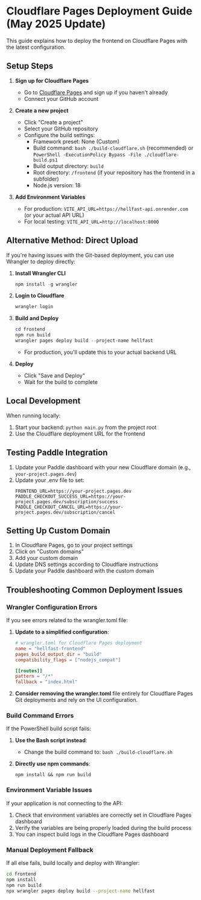 # Cloudflare Pages Deployment Guide (May 2025 Update)

This guide explains how to deploy the frontend on Cloudflare Pages with the latest configuration.

## Setup Steps

1. **Sign up for Cloudflare Pages**
   - Go to [Cloudflare Pages](https://pages.cloudflare.com/) and sign up if you haven't already
   - Connect your GitHub account

2. **Create a new project**
   - Click "Create a project"
   - Select your GitHub repository
   - Configure the build settings:
     - Framework preset: None (Custom)
     - Build command: `bash ./build-cloudflare.sh` (recommended) or `PowerShell -ExecutionPolicy Bypass -File ./cloudflare-build.ps1`
     - Build output directory: `build`
     - Root directory: `/frontend` (if your repository has the frontend in a subfolder)
     - Node.js version: 18

3. **Add Environment Variables**
   - For production: `VITE_API_URL=https://hellfast-api.onrender.com` (or your actual API URL)
   - For local testing: `VITE_API_URL=http://localhost:8000`
   
## Alternative Method: Direct Upload

If you're having issues with the Git-based deployment, you can use Wrangler to deploy directly:

1. **Install Wrangler CLI**
   ```powershell
   npm install -g wrangler
   ```

2. **Login to Cloudflare**
   ```powershell
   wrangler login
   ```

3. **Build and Deploy**
   ```powershell
   cd frontend
   npm run build
   wrangler pages deploy build --project-name hellfast
   ```
   - For production, you'll update this to your actual backend URL

4. **Deploy**
   - Click "Save and Deploy"
   - Wait for the build to complete

## Local Development

When running locally:
1. Start your backend: `python main.py` from the project root
2. Use the Cloudflare deployment URL for the frontend

## Testing Paddle Integration

1. Update your Paddle dashboard with your new Cloudflare domain (e.g., `your-project.pages.dev`)
2. Update your .env file to set:
   ```
   FRONTEND_URL=https://your-project.pages.dev
   PADDLE_CHECKOUT_SUCCESS_URL=https://your-project.pages.dev/subscription/success
   PADDLE_CHECKOUT_CANCEL_URL=https://your-project.pages.dev/subscription/cancel
   ```

## Setting Up Custom Domain

1. In Cloudflare Pages, go to your project settings
2. Click on "Custom domains"
3. Add your custom domain
4. Update DNS settings according to Cloudflare instructions
5. Update your Paddle dashboard with the custom domain

## Troubleshooting Common Deployment Issues

### Wrangler Configuration Errors

If you see errors related to the wrangler.toml file:

1. **Update to a simplified configuration**:
   ```toml
   # wrangler.toml for Cloudflare Pages deployment
   name = "hellfast-frontend"
   pages_build_output_dir = "build"
   compatibility_flags = ["nodejs_compat"]

   [[routes]]
   pattern = "/*"
   fallback = "index.html"
   ```

2. **Consider removing the wrangler.toml** file entirely for Cloudflare Pages Git deployments and rely on the UI configuration.

### Build Command Errors

If the PowerShell build script fails:

1. **Use the Bash script instead**: 
   - Change the build command to: `bash ./build-cloudflare.sh`

2. **Directly use npm commands**:
   ```
   npm install && npm run build
   ```

### Environment Variable Issues

If your application is not connecting to the API:

1. Check that environment variables are correctly set in Cloudflare Pages dashboard
2. Verify the variables are being properly loaded during the build process
3. You can inspect build logs in the Cloudflare Pages dashboard

### Manual Deployment Fallback

If all else fails, build locally and deploy with Wrangler:

```bash
cd frontend
npm install
npm run build
npx wrangler pages deploy build --project-name hellfast
```
